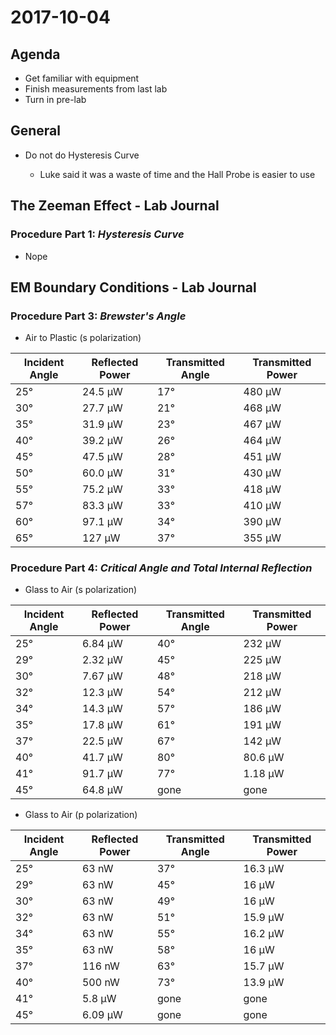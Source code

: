 # 2017-10-04

## Agenda

- Get familiar with equipment
- Finish measurements from last lab
- Turn in pre-lab

## General

- Do not do Hysteresis Curve

  - Luke said it was a waste of time and the Hall Probe is easier to use

## The Zeeman Effect - Lab Journal

### Procedure Part 1: _Hysteresis Curve_

- Nope

## EM Boundary Conditions - Lab Journal

### Procedure Part 3: _Brewster's Angle_

- Air to Plastic (s polarization)

Incident Angle | Reflected Power | Transmitted Angle | Transmitted Power
-------------- | --------------- | ----------------- | -----------------
25°            | 24.5 µW         | 17°               | 480 µW
30°            | 27.7 µW         | 21°               | 468 µW
35°            | 31.9 µW         | 23°               | 467 µW
40°            | 39.2 µW         | 26°               | 464 µW
45°            | 47.5 µW         | 28°               | 451 µW
50°            | 60.0 µW         | 31°               | 430 µW
55°            | 75.2 µW         | 33°               | 418 µW
57°            | 83.3 µW         | 33°               | 410 µW
60°            | 97.1 µW         | 34°               | 390 µW
65°            | 127 µW          | 37°               | 355 µW

### Procedure Part 4: _Critical Angle and Total Internal Reflection_

- Glass to Air (s polarization)

Incident Angle | Reflected Power | Transmitted Angle | Transmitted Power
-------------- | --------------- | ----------------- | -----------------
25°            | 6.84 µW         | 40°               | 232 µW
29°            | 2.32 µW         | 45°               | 225 µW
30°            | 7.67 µW         | 48°               | 218 µW
32°            | 12.3 µW         | 54°               | 212 µW
34°            | 14.3 µW         | 57°               | 186 µW
35°            | 17.8 µW         | 61°               | 191 µW
37°            | 22.5 µW         | 67°               | 142 µW
40°            | 41.7 µW         | 80°               | 80.6 µW
41°            | 91.7 µW         | 77°               | 1.18 µW
45°            | 64.8 µW         | gone              | gone

- Glass to Air (p polarization)

Incident Angle | Reflected Power | Transmitted Angle | Transmitted Power
-------------- | --------------- | ----------------- | -----------------
25°            | 63 nW           | 37°               | 16.3 µW
29°            | 63 nW           | 45°               | 16 µW
30°            | 63 nW           | 49°               | 16 µW
32°            | 63 nW           | 51°               | 15.9 µW
34°            | 63 nW           | 55°               | 16.2 µW
35°            | 63 nW           | 58°               | 16 µW
37°            | 116 nW          | 63°               | 15.7 µW
40°            | 500 nW          | 73°               | 13.9 µW
41°            | 5.8 µW          | gone              | gone
45°            | 6.09 µW         | gone              | gone
